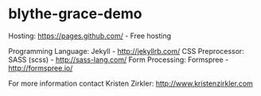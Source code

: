 # blythe-grace-demo

Hosting: https://pages.github.com/ - Free hosting

Programming Language: Jekyll - http://jekyllrb.com/ 
CSS Preprocessor: SASS (scss) - http://sass-lang.com/ 
Form Processing: Formspree - http://formspree.io/

For more information contact Kristen Zirkler: http://www.kristenzirkler.com
